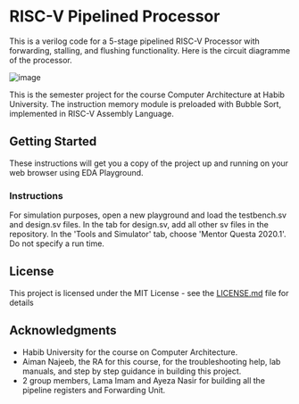 # RISC-V Pipelined Processor

This is a verilog code for a 5-stage pipelined RISC-V Processor with forwarding, stalling, and flushing functionality. Here is the circuit diagramme of the processor.

![image](https://user-images.githubusercontent.com/56905673/117547053-f932fe00-b046-11eb-91af-9291291d4f52.png)

This is the semester project for the course Computer Architecture at Habib University. The instruction memory module is preloaded with Bubble Sort, implemented in RISC-V Assembly Language. 

## Getting Started

These instructions will get you a copy of the project up and running on your web browser using EDA Playground.

### Instructions

For simulation purposes, open a new playground and load the testbench.sv and design.sv files. In the tab for design.sv, add all other sv files in the repository. In the 'Tools and Simulator' tab, choose 'Mentor Questa 2020.1'. Do not specify a run time.

## License

This project is licensed under the MIT License - see the [LICENSE.md](LICENSE.md) file for details

## Acknowledgments

* Habib University for the course on Computer Architecture.
* Aiman Najeeb, the RA for this course, for the troubleshooting help, lab manuals, and step by step guidance in building this project.
* 2 group members, Lama Imam and Ayeza Nasir for building all the pipeline registers and Forwarding Unit. 
